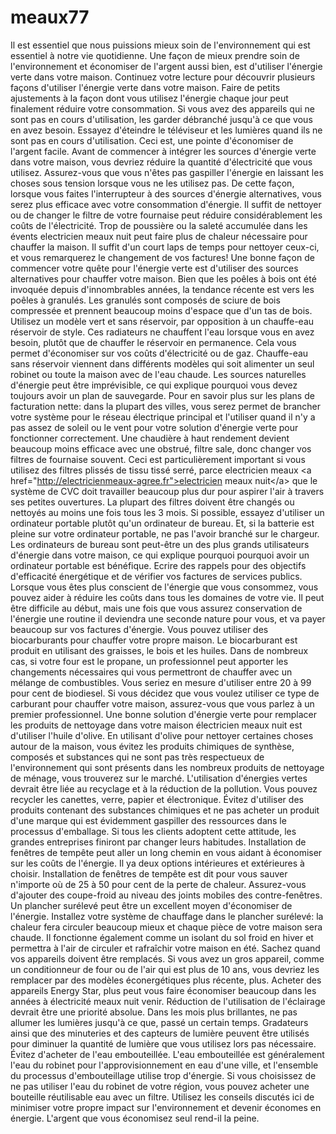 # meaux77
Il est essentiel que nous puissions mieux soin de l'environnement qui est essentiel à notre vie quotidienne. Une façon de mieux prendre soin de l'environnement et économiser de l'argent aussi bien, est d'utiliser l'énergie verte dans votre maison. Continuez votre lecture pour découvrir plusieurs façons d'utiliser l'énergie verte dans votre maison.  Faire de petits ajustements à la façon dont vous utilisez l'énergie chaque jour peut finalement réduire votre consommation. Si vous avez des appareils qui ne sont pas en cours d'utilisation, les garder débranché jusqu'à ce que vous en avez besoin. Essayez d'éteindre le téléviseur et les lumières quand ils ne sont pas en cours d'utilisation. Ceci est, une pointe d'économiser de l'argent facile.  Avant de commencer à intégrer les sources d'énergie verte dans votre maison, vous devriez réduire la quantité d'électricité que vous utilisez. Assurez-vous que vous n'êtes pas gaspiller l'énergie en laissant les choses sous tension lorsque vous ne les utilisez pas. De cette façon, lorsque vous faites l'interrupteur à des sources d'énergie alternatives, vous serez plus efficace avec votre consommation d'énergie.  Il suffit de nettoyer ou de changer le filtre de votre fournaise peut réduire considérablement les coûts de l'électricité. Trop de poussière ou la saleté accumulée dans les évents electricien meaux nuit peut faire plus de chaleur nécessaire pour chauffer la maison. Il suffit d'un court laps de temps pour nettoyer ceux-ci, et vous remarquerez le changement de vos factures!  Une bonne façon de commencer votre quête pour l'énergie verte est d'utiliser des sources alternatives pour chauffer votre maison. Bien que les poêles à bois ont été invoquée depuis d'innombrables années, la tendance récente est vers les poêles à granulés. Les granulés sont composés de sciure de bois compressée et prennent beaucoup moins d'espace que d'un tas de bois.  Utilisez un modèle vert et sans réservoir, par opposition à un chauffe-eau réservoir de style. Ces radiateurs ne chauffent l'eau lorsque vous en avez besoin, plutôt que de chauffer le réservoir en permanence. Cela vous permet d'économiser sur vos coûts d'électricité ou de gaz. Chauffe-eau sans réservoir viennent dans différents modèles qui soit alimenter un seul robinet ou toute la maison avec de l'eau chaude.  Les sources naturelles d'énergie peut être imprévisible, ce qui explique pourquoi vous devez toujours avoir un plan de sauvegarde. Pour en savoir plus sur les plans de facturation nette: dans la plupart des villes, vous serez permet de brancher votre système pour le réseau électrique principal et l'utiliser quand il n'y a pas assez de soleil ou le vent pour votre solution d'énergie verte pour fonctionner correctement.  Une chaudière à haut rendement devient beaucoup moins efficace avec une obstrué, filtre sale, donc changer vos filtres de fournaise souvent. Ceci est particulièrement important si vous utilisez des filtres plissés de tissu tissé serré, parce electricien meaux &lt;a href="http://electricienmeaux-agree.fr">electricien meaux nuit&lt;/a> que le système de CVC doit travailler beaucoup plus dur pour aspirer l'air à travers ses petites ouvertures. La plupart des filtres doivent être changés ou nettoyés au moins une fois tous les 3 mois.  Si possible, essayez d'utiliser un ordinateur portable plutôt qu'un ordinateur de bureau. Et, si la batterie est pleine sur votre ordinateur portable, ne pas l'avoir branché sur le chargeur. Les ordinateurs de bureau sont peut-être un des plus grands utilisateurs d'énergie dans votre maison, ce qui explique pourquoi pourquoi avoir un ordinateur portable est bénéfique.  Ecrire des rappels pour des objectifs d'efficacité énergétique et de vérifier vos factures de services publics. Lorsque vous êtes plus conscient de l'énergie que vous consommez, vous pouvez aider à réduire les coûts dans tous les domaines de votre vie. Il peut être difficile au début, mais une fois que vous assurez conservation de l'énergie une routine il deviendra une seconde nature pour vous, et va payer beaucoup sur vos factures d'énergie.  Vous pouvez utiliser des biocarburants pour chauffer votre propre maison. Le biocarburant est produit en utilisant des graisses, le bois et les huiles. Dans de nombreux cas, si votre four est le propane, un professionnel peut apporter les changements nécessaires qui vous permettront de chauffer avec un mélange de combustibles. Vous seriez en mesure d'utiliser entre 20 à 99 pour cent de biodiesel. Si vous décidez que vous voulez utiliser ce type de carburant pour chauffer votre maison, assurez-vous que vous parlez à un premier professionnel.  Une bonne solution d'énergie verte pour remplacer les produits de nettoyage dans votre maison électricien meaux nuit est d'utiliser l'huile d'olive. En utilisant d'olive pour nettoyer certaines choses autour de la maison, vous évitez les produits chimiques de synthèse, composés et substances qui ne sont pas très respectueux de l'environnement qui sont présents dans les nombreux produits de nettoyage de ménage, vous trouverez sur le marché.  L'utilisation d'énergies vertes devrait être liée au recyclage et à la réduction de la pollution. Vous pouvez recycler les canettes, verre, papier et électronique. Évitez d'utiliser des produits contenant des substances chimiques et ne pas acheter un produit d'une marque qui est évidemment gaspiller des ressources dans le processus d'emballage. Si tous les clients adoptent cette attitude, les grandes entreprises finiront par changer leurs habitudes.  Installation de fenêtres de tempête peut aller un long chemin en vous aidant à économiser sur les coûts de l'énergie. Il ya deux options intérieures et extérieures à choisir. Installation de fenêtres de tempête est dit pour vous sauver n'importe où de 25 à 50 pour cent de la perte de chaleur. Assurez-vous d'ajouter des coupe-froid au niveau des joints mobiles des contre-fenêtres.  Un plancher surélevé peut être un excellent moyen d'économiser de l'énergie. Installez votre système de chauffage dans le plancher surélevé: la chaleur fera circuler beaucoup mieux et chaque pièce de votre maison sera chaude. Il fonctionne également comme un isolant du sol froid en hiver et permettra à l'air de circuler et rafraîchir votre maison en été.  Sachez quand vos appareils doivent être remplacés. Si vous avez un gros appareil, comme un conditionneur de four ou de l'air qui est plus de 10 ans, vous devriez les remplacer par des modèles éconergétiques plus récente, plus. Acheter des appareils Energy Star, plus peut vous faire économiser beaucoup dans les années à électricité meaux nuit venir.  Réduction de l'utilisation de l'éclairage devrait être une priorité absolue. Dans les mois plus brillantes, ne pas allumer les lumières jusqu'à ce que, passé un certain temps. Gradateurs ainsi que des minuteries et des capteurs de lumière peuvent être utilisés pour diminuer la quantité de lumière que vous utilisez lors pas nécessaire.  Évitez d'acheter de l'eau embouteillée. L'eau embouteillée est généralement l'eau du robinet pour l'approvisionnement en eau d'une ville, et l'ensemble du processus d'embouteillage utilise trop d'énergie. Si vous choisissez de ne pas utiliser l'eau du robinet de votre région, vous pouvez acheter une bouteille réutilisable eau avec un filtre.  Utilisez les conseils discutés ici de minimiser votre propre impact sur l'environnement et devenir économes en énergie. L'argent que vous économisez seul rend-il la peine.
